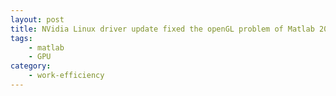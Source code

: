 ```yaml
---
layout: post
title: NVidia Linux driver update fixed the openGL problem of Matlab 2016a
tags:
    - matlab
    - GPU
category:
    - work-efficiency
---
```

<script language="javascript">
    window.location = "/en/2016/06/23/nvidia-driver-update-for-matlab-2016a.html"
</script>
<head>
<link rel="canonical" href="/en/2016/06/23/nvidia-driver-update-for-matlab-2016a.html"/>
</head>
